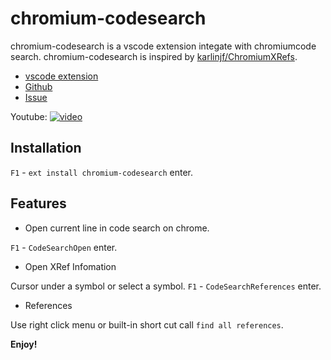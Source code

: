 # chromium-codesearch

chromium-codesearch is a vscode extension integate with chromiumcode search.
chromium-codesearch is inspired by 
[karlinjf/ChromiumXRefs](https://github.com/karlinjf/ChromiumXRefs).

- [vscode extension](https://marketplace.visualstudio.com/items?itemName=chaopeng.chromium-codesearch)
- [Github](https://github.com/chaopeng/vscode-chromium-codesearch)
- [Issue](https://github.com/chaopeng/vscode-chromium-codesearch/issues)

Youtube:
[![video](https://i1.ytimg.com/vi/xSwVIVQqE28/maxresdefault.jpg)](https://www.youtube.com/watch?v=xSwVIVQqE28)

## Installation

`F1` - `ext install chromium-codesearch` enter.

## Features

- Open current line in code search on chrome.

`F1` - `CodeSearchOpen` enter.

- Open XRef Infomation

Cursor under a symbol or select a symbol. `F1` - `CodeSearchReferences` enter.

- References

Use right click menu or built-in short cut call `find all references`.

**Enjoy!**